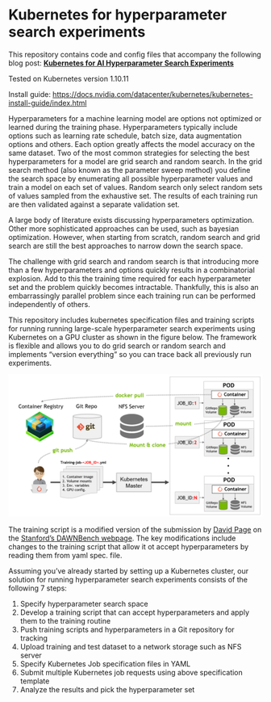 # Kubernetes for hyperparameter search experiments

This repository contains code and config files that accompany the following blog post: **[Kubernetes for AI Hyperparameter Search Experiments](https://devblogs.nvidia.com/kubernetes-ai-hyperparameter-search-experiments)**

Tested on Kubernetes version 1.10.11

Install guide: https://docs.nvidia.com/datacenter/kubernetes/kubernetes-install-guide/index.html

Hyperparameters for a machine learning model are options not optimized or learned during the training phase. Hyperparameters typically include options such as learning rate schedule, batch size, data augmentation options and others. Each option greatly affects the model accuracy on the same dataset. Two of the most common strategies for selecting the best hyperparameters for a model are grid search and random search. In the grid search method  (also known as the parameter sweep method) you define the search space by enumerating all possible hyperparameter values and train a model on each set of values. Random search only select random sets of values sampled from the exhaustive set. The results of each training run are then validated against a separate validation set.

A large body of literature exists discussing hyperparameters optimization. Other more sophisticated approaches can be used, such as bayesian optimization. However, when starting from scratch, random search and grid search are still the best approaches to narrow down the search space. 

The challenge with grid search and random search is that introducing more than a few hyperparameters and options quickly results in a combinatorial explosion. Add to this the training time required for each hyperparameter set and the problem quickly becomes intractable. Thankfully, this is also an embarrassingly parallel problem since each training run can be performed independently of others.

This repository includes kubernetes specification files and training scripts for running running large-scale hyperparameter search experiments using Kubernetes on a GPU cluster as shown in the figure below.
The framework is flexible and allows you to do grid search or random search and implements “version everything” so you can trace back all previously run experiments.

![Reference Architecture](k8s_hyperparam_ref_arch.PNG "Reference Architecture")

The training script is a modified version of the submission by [David Page](https://github.com/davidcpage/cifar10-fast/tree/d31ad8d393dd75147b65f261dbf78670a97e48a8) on the [Stanford’s DAWNBench webpage](https://dawn.cs.stanford.edu/benchmark/CIFAR10/train.html). The key modifications include changes to the training script that allow it ot accept hyperparameters by reading them from yaml spec. file.

Assuming you’ve already started by setting up a Kubernetes cluster, our solution for running hyperparameter search experiments consists of the following 7 steps:

1. Specify hyperparameter search space
2. Develop a training script that can accept hyperparameters and apply them to the training routine
3. Push training scripts and hyperparameters in a Git repository for tracking
4. Upload training and test dataset to a network storage such as NFS server
5. Specify Kubernetes Job specification files in YAML
6. Submit multiple Kubernetes job requests using above specification template
7. Analyze the results and pick the hyperparameter set

